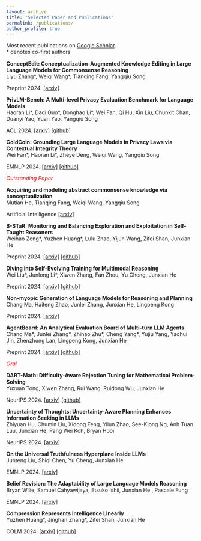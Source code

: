 ```yaml
---
layout: archive
title: "Selected Paper and Publications"
permalink: /publications/
author_profile: true
---
```


Most recent publications on [Google Scholar](https://scholar.google.com/citations?user=MdQZ-q8AAAAJ&hl=en).  
\* denotes co-first authors

<!-- $^\dagger$ denotes corresponding author/main advisor -->
**ConceptEdit: Conceptualization-Augmented Knowledge Editing in Large Language Models for Commonsense Reasoning**  
Liyu Zhang\*, Weiqi Wang\*, Tianqing Fang, Yangqiu Song

Preprint 2024. [[arxiv]](https://arxiv.org/pdf/2412.11418) 

**PrivLM-Bench: A Multi-level Privacy Evaluation Benchmark for Language Models**  
Haoran Li\*, Dadi Guo\*, Donghao Li\*, Wei Fan, Qi Hu, Xin Liu, Chunkit Chan, Duanyi Yao, Yuan Yao, Yangqiu Song

ACL 2024. [[arxiv]](https://aclanthology.org/2024.acl-long.4.pdf) [[github]](https://github.com/HKUST-KnowComp/PrivLM-Bench)

**GoldCoin: Grounding Large Language Models in Privacy Laws via Contextual Integrity Theory**  
Wei Fan\*, Haoran Li\*, Zheye Deng, Weiqi Wang, Yangqiu Song

EMNLP 2024. [[arxiv]](https://arxiv.org/pdf/2406.11149) [[github]](https://github.com/HKUST-KnowComp/GoldCoin)

<span style="color:red"><i>Outstanding Paper</i></span>

**Acquiring and modeling abstract commonsense knowledge via conceptualization**  
Mutian He, Tianqing Fang, Weiqi Wang, Yangqiu Song

Artificial Intelligence [[arxiv]](https://arxiv.org/pdf/2206.01532) 

<!-- ----- -->
**B-STaR: Monitoring and Balancing Exploration and Exploitation in Self-Taught Reasoners**  
Weihao Zeng\*, Yuzhen Huang\*, Lulu Zhao, Yijun Wang, Zifei Shan, Junxian He

Preprint 2024. [[arxiv]](https://arxiv.org/abs/2412.17256) [[github]](https://github.com/hkust-nlp/B-STaR)

**Diving into Self-Evolving Training for Multimodal Reasoning**  
Wei Liu\*, Junlong Li\*, Xiwen Zhang, Fan Zhou, Yu Cheng, Junxian He

Preprint 2024. [[arxiv]](https://arxiv.org/abs/2412.17451) [[github]](https://github.com/hkust-nlp/mstar)

**Non-myopic Generation of Language Models for Reasoning and Planning**  
Chang Ma, Haiteng Zhao, Junlei Zhang, Junxian He, Lingpeng Kong

Preprint 2024. [[arxiv]](https://arxiv.org/abs/2410.17195) 

**AgentBoard: An Analytical Evaluation Board of Multi-turn LLM Agents**  
Chang Ma\*, Junlei Zhang\*, Zhihao Zhu\*, Cheng Yang\*, Yujiu Yang, Yaohui Jin, Zhenzhong Lan, Lingpeng Kong, Junxian He

Preprint 2024. [[arxiv]](https://arxiv.org/abs/2401.13178) [[github]](https://github.com/hkust-nlp/AgentBoard)

<span style="color:red"><i>Oral</i></span>

**DART-Math: Difficulty-Aware Rejection Tuning for Mathematical Problem-Solving**  
Yuxuan Tong, Xiwen Zhang, Rui Wang, Ruidong Wu, Junxian He

NeurIPS 2024. [[arxiv]](https://arxiv.org/abs/2407.13690) [[github]](https://github.com/hkust-nlp/dart-math)

**Uncertainty of Thoughts: Uncertainty-Aware Planning Enhances Information Seeking in LLMs**  
Zhiyuan Hu, Chumin Liu, Xidong Feng, Yilun Zhao, See-Kiong Ng, Anh Tuan Luu, Junxian He, Pang Wei Koh, Bryan Hooi

NeurIPS 2024. [[arxiv]](https://arxiv.org/abs/2402.03271) 

**On the Universal Truthfulness Hyperplane Inside LLMs**  
Junteng Liu, Shiqi Chen, Yu Cheng, Junxian He

EMNLP 2024. [[arxiv]](https://arxiv.org/abs/2407.08582) 

**Belief Revision: The Adaptability of Large Language Models Reasoning**  
Bryan Wilie, Samuel Cahyawijaya, Etsuko Ishii, Junxian He , Pascale Fung

EMNLP 2024. [[arxiv]](https://arxiv.org/pdf/2406.19764) 

**Compression Represents Intelligence Linearly**  
Yuzhen Huang*, Jinghan Zhang*, Zifei Shan, Junxian He

COLM 2024. [[arxiv]](https://arxiv.org/abs/2404.09937) [[github]](https://github.com/hkust-nlp/llm-compression-intelligence)

<!-- ----- -->
